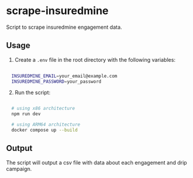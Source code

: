 # scrape-insuredmine

Script to scrape insuredmine engagement data.

## Usage

1. Create a `.env` file in the root directory with the following variables:

```bash
  
  INSUREDMINE_EMAIL=your_email@example.com
  INSUREDMINE_PASSWORD=your_password

```

2. Run the script:

```bash

  # using x86 architecture
  npm run dev

  # using ARM64 architecture
  docker compose up --build

```

## Output

The script will output a csv file with data about each engagement and drip campaign.

